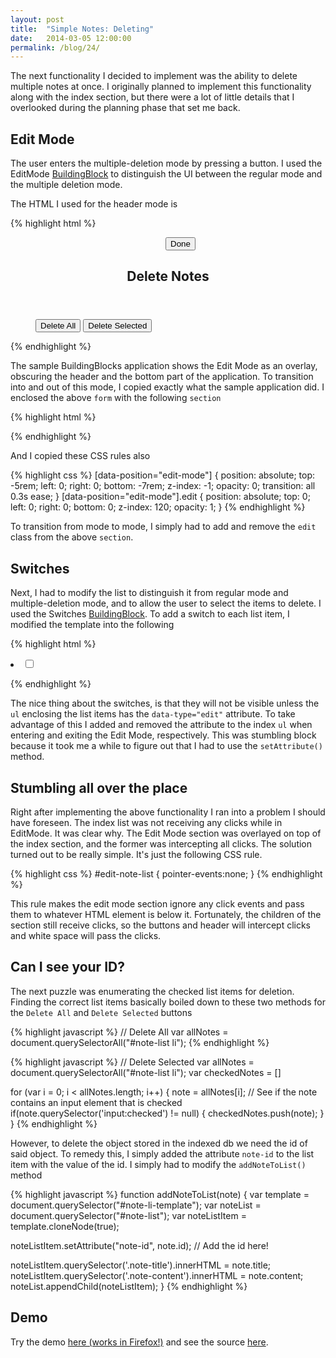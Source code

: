 ```yaml
---
layout: post
title:  "Simple Notes: Deleting"
date:   2014-03-05 12:00:00
permalink: /blog/24/
---
```


The next functionality I decided to implement was the ability to delete multiple notes at once. I originally planned to implement this functionality along with the index section, but there were a lot of little details that I overlooked during the planning phase that set me back.

## Edit Mode

The user enters the multiple-deletion mode by pressing a button. I used the EditMode [BuildingBlock](http://buildingfirefoxos.com/building-blocks/edit-mode.html) to distinguish the UI between the regular mode and the multiple deletion mode. 

The HTML I used for the header mode is

{% highlight html %}
<form role="dialog" data-type="edit">
  <section>
	<header>
	  <menu type="toolbar">
		<button>Done</button>
	  </menu>
	  <h1>Delete Notes</h1>
	</header>
  </section>
  <menu>
	<button id="btn-delete-all">Delete All </button>
	<button id="btn-delete-selected">Delete Selected</button>
  </menu>
</form>
{% endhighlight %}

The sample BuildingBlocks application shows the Edit Mode as an overlay, obscuring the header and the bottom part of the application. To transition into and out of this mode, I copied exactly what the sample application did. I enclosed the above `form` with the following `section`

{% highlight html %}
<section id="edit-note-list" data-position="edit-mode">
  <!-- Form goes here -->
</section>
{% endhighlight %}

And I copied these CSS rules also

{% highlight css %}
[data-position="edit-mode"] {
    position: absolute;
    top: -5rem;
    left: 0;
    right: 0;
    bottom: -7rem;
    z-index: -1;
    opacity: 0;
    transition: all 0.3s ease;
}
[data-position="edit-mode"].edit {
    position: absolute;
    top: 0;
    left: 0;
    right: 0;
    bottom: 0;
    z-index: 120;
    opacity: 1;
}
{% endhighlight %}

To transition from mode to mode, I simply had to add and remove the `edit` class from the above `section`.

## Switches

Next, I had to modify the list to distinguish it from regular mode and multiple-deletion mode, and to allow the user to select the items to delete. I used the Switches [BuildingBlock](http://buildingfirefoxos.com/building-blocks/switches.html). To add a switch to each list item, I modified the template into the following

{% highlight html %}
<li>
  <label class="pack-checkbox danger">
	<input type="checkbox">
	<span></span>
  </label>
  <a href="#">
	<p class="note-title"> </p>
	<p class="note-content"> </p>
  </a>
</li>
{% endhighlight %}

The nice thing about the switches, is that they will not be visible unless the `ul` enclosing the list items has the `data-type="edit"` attribute. To take advantage of this I added and removed the attribute to the index `ul` when entering and exiting the Edit Mode, respectively. This was stumbling block because it took me a while to figure out that I had to use the `setAttribute()` method.

## Stumbling all over the place

Right after implementing the above functionality I ran into a problem I should have foreseen. The index list was not receiving any clicks while in EditMode. It was clear why. The Edit Mode section was overlayed on top of the index section, and the former was intercepting all clicks. The solution turned out to be really simple. It's just the following CSS rule.

{% highlight css %}
#edit-note-list {
    pointer-events:none;
}
{% endhighlight %}

This rule makes the edit mode section ignore any click events and pass them to whatever HTML element is below it. Fortunately, the children of the section still receive clicks, so the buttons and header will intercept clicks and white space will pass the clicks. 

## Can I see your ID?

The next puzzle was enumerating the checked list items for deletion. Finding the correct list items basically boiled down to these two methods for the `Delete All` and `Delete Selected` buttons

{% highlight javascript %}
// Delete All
var allNotes = document.querySelectorAll("#note-list li");
{% endhighlight %}

{% highlight javascript %}
// Delete Selected
var allNotes = document.querySelectorAll("#note-list li");
var checkedNotes = []

for (var i = 0; i < allNotes.length; i++) {
  note = allNotes[i];
  // See if the note contains an input element that is checked
  if(note.querySelector('input:checked') != null) {
	checkedNotes.push(note);
  }
}
{% endhighlight %}

However, to delete the object stored in the indexed db we need the id of said object. To remedy this, I simply added the attribute `note-id` to the list item with the value of the id. I simply had to modify the `addNoteToList()` method

{% highlight javascript %}
function addNoteToList(note) {
  var template = document.querySelector("#note-li-template");
  var noteList = document.querySelector("#note-list");
  var noteListItem = template.cloneNode(true);

  noteListItem.setAttribute("note-id", note.id);  // Add the id here!

  noteListItem.querySelector('.note-title').innerHTML = note.title;
  noteListItem.querySelector('.note-content').innerHTML = note.content;
  noteList.appendChild(noteListItem);
}
{% endhighlight %}

## Demo

Try the demo [here (works in Firefox!)](/demos/22/) and see the source [here](https://github.com/NakedFerret/NakedFerret.github.io/tree/master/demos/22).
